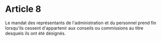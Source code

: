 # Article 8

Le mandat des représentants de l'administration et du personnel prend fin lorsqu'ils cessent d'appartenir aux conseils ou commissions au titre desquels ils ont été désignés.
